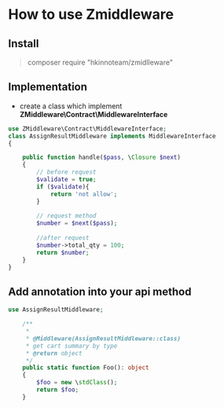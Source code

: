 # How to use Zmiddleware  

## Install  
> composer require "hkinnoteam/zmidlleware"  

## Implementation
* create a class which implement **ZMiddleware\Contract\MiddlewareInterface**
```php
use ZMiddleware\Contract\MiddlewareInterface;
class AssignResultMiddleware implements MiddlewareInterface
{

    public function handle($pass, \Closure $next)
    {
        // before request
        $validate = true;
        if ($validate){
            return 'not allow';
        }
        
        // request method
        $number = $next($pass);
        
        //after request
        $number->total_qty = 100;
        return $number;
    }
}
```
## Add annotation into your api method
```php
use AssignResultMiddleware;

    /**
     *
     * @Middleware(AssignResultMiddleware::class)
     * get cart summary by type
     * @return object
     */
    public static function Foo(): object
    {
        $foo = new \stdClass();
        return $foo;
    }
```